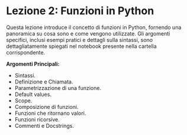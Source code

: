 # Lezione 2: Funzioni in Python

Questa lezione introduce il concetto di funzioni in Python, fornendo una panoramica su cosa sono e come vengono utilizzate. Gli argomenti specifici, inclusi esempi pratici e dettagli sulla sintassi, sono dettagliatamente spiegati nel notebook presente nella cartella corrispondente.

**Argomenti Principali:**
- Sintassi.
- Definizione e Chiamata.
- Parametrizzazione di una funzione.
- Default values.
- Scope.
- Composizione di funzioni.
- Funzioni che ritornano valori.
- Funzioni ricorsive.
- Commenti e Docstrings.
